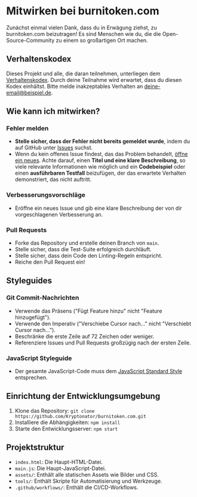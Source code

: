 # Mitwirken bei burnitoken.com

Zunächst einmal vielen Dank, dass du in Erwägung ziehst, zu burnitoken.com beizutragen! Es sind Menschen wie du, die die Open-Source-Community zu einem so großartigen Ort machen.

## Verhaltenskodex

Dieses Projekt und alle, die daran teilnehmen, unterliegen dem [Verhaltenskodex](CODE_OF_CONDUCT.md). Durch deine Teilnahme wird erwartet, dass du diesen Kodex einhältst. Bitte melde inakzeptables Verhalten an [deine-email@beispiel.de](mailto:deine-email@beispiel.de).

## Wie kann ich mitwirken?

### Fehler melden

- **Stelle sicher, dass der Fehler nicht bereits gemeldet wurde**, indem du auf GitHub unter [Issues](https://github.com/Kryptonator/burnitoken.com/issues) suchst.
- Wenn du kein offenes Issue findest, das das Problem behandelt, [öffne ein neues](https://github.com/Kryptonator/burnitoken.com/issues/new). Achte darauf, einen **Titel und eine klare Beschreibung**, so viele relevante Informationen wie möglich und ein **Codebeispiel** oder einen **ausführbaren Testfall** beizufügen, der das erwartete Verhalten demonstriert, das nicht auftritt.

### Verbesserungsvorschläge

- Eröffne ein neues Issue und gib eine klare Beschreibung der von dir vorgeschlagenen Verbesserung an.

### Pull Requests

- Forke das Repository und erstelle deinen Branch von `main`.
- Stelle sicher, dass die Test-Suite erfolgreich durchläuft.
- Stelle sicher, dass dein Code den Linting-Regeln entspricht.
- Reiche den Pull Request ein!

## Styleguides

### Git Commit-Nachrichten

- Verwende das Präsens ("Fügt Feature hinzu" nicht "Feature hinzugefügt").
- Verwende den Imperativ ("Verschiebe Cursor nach..." nicht "Verschiebt Cursor nach...").
- Beschränke die erste Zeile auf 72 Zeichen oder weniger.
- Referenziere Issues und Pull Requests großzügig nach der ersten Zeile.

### JavaScript Styleguide

- Der gesamte JavaScript-Code muss dem [JavaScript Standard Style](https://standardjs.com/) entsprechen.

## Einrichtung der Entwicklungsumgebung

1.  Klone das Repository: `git clone https://github.com/Kryptonator/burnitoken.com.git`
2.  Installiere die Abhängigkeiten: `npm install`
3.  Starte den Entwicklungsserver: `npm start`

## Projektstruktur

- `index.html`: Die Haupt-HTML-Datei.
- `main.js`: Die Haupt-JavaScript-Datei.
- `assets/`: Enthält alle statischen Assets wie Bilder und CSS.
- `tools/`: Enthält Skripte für Automatisierung und Werkzeuge.
- `.github/workflows/`: Enthält die CI/CD-Workflows.
